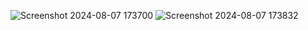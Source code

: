 ![Screenshot 2024-08-07 173700](https://github.com/user-attachments/assets/adf7ebb5-9b82-40f8-a848-44b870a02e5e)
![Screenshot 2024-08-07 173832](https://github.com/user-attachments/assets/079bf31f-aff3-48b1-960e-bf00c8bc70ea)
